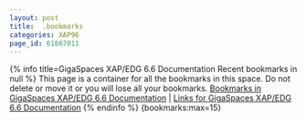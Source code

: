 ```yaml
---
layout: post
title:  .bookmarks
categories: XAP96
page_id: 61867011
---
```


{% info title=GigaSpaces XAP/EDG 6.6 Documentation Recent bookmarks in null %}
This page is a container for all the bookmarks in this space. Do not delete or move it or you will lose all your bookmarks.
[Bookmarks in GigaSpaces XAP/EDG 6.6 Documentation](http://wiki.gigaspaces.com//spaces/space-bookmarks.action?spaceKey=XAP96) | [Links for  GigaSpaces XAP/EDG 6.6 Documentation](http://wiki.gigaspaces.com//spaces/space-bookmarks.action?mode=bookmarksfor&spaceKey=XAP96)
{% endinfo %}
{bookmarks:max=15}
